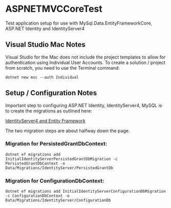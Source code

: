 # ASPNETMVCCoreTest
Test application setup for use with MySql.Data.EntityFrameworkCore, ASP.NET Identity and IdentityServer4

## Visual Studio Mac Notes

Visual Studio for the Mac does not include the project templates to allow for authentication using Individual User Accounts. 
To create a solution / project from scratch, you need to use the Terminal command:

```dotnet new mvc --auth Individual```

## Setup / Configuration Notes

Important step to configuring ASP.NET Identity, IdentityServer4, MySQL is to create the migrations as outlined here:

[IdentityServer4 and Entity Framework](http://docs.identityserver.io/en/release/quickstarts/8_entity_framework.html)

The two migration steps are about halfway down the page.

### Migration for PersistedGrantDbContext:

```dotnet ef migrations add InitialIdentityServerPersistedGrantDbMigration -c PersistedGrantDbContext -o Data/Migrations/IdentityServer/PersistedGrantDb```

### Migration for ConfigurationDbContext:

```dotnet ef migrations add InitialIdentityServerConfigurationDbMigration -c ConfigurationDbContext -o Data/Migrations/IdentityServer/ConfigurationDb```


